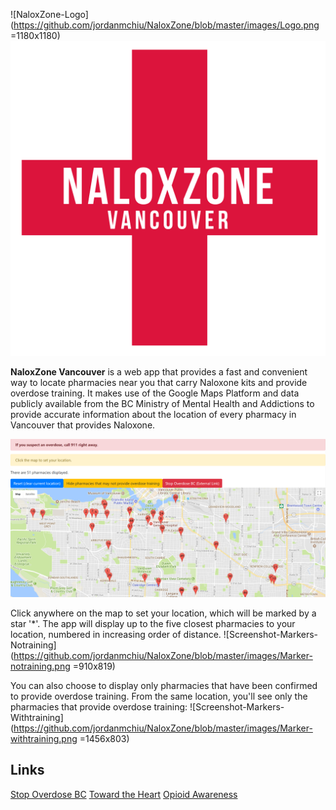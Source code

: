 ![NaloxZone-Logo](https://github.com/jordanmchiu/NaloxZone/blob/master/images/Logo.png =1180x1180)
<img src="https://github.com/jordanmchiu/NaloxZone/blob/master/images/Logo.png" alt="Logo" style="width: 600px;"/>

**NaloxZone Vancouver** is a web app that provides a fast and convenient way to locate pharmacies near you that carry
Naloxone kits and provide overdose training.  It makes use of the Google Maps Platform and data publicly available from
the BC Ministry of Mental Health and Addictions to provide accurate information about the location of every pharmacy
in Vancouver that provides Naloxone.

![Screenshot-Mainpage](https://github.com/jordanmchiu/NaloxZone/blob/master/images/Mainpage.png)

Click anywhere on the map to set your location, which will be marked by a star '*'.
The app will display up to the five closest pharmacies to your location, numbered in increasing order of distance.
![Screenshot-Markers-Notraining](https://github.com/jordanmchiu/NaloxZone/blob/master/images/Marker-notraining.png =910x819)

You can also choose to display only pharmacies that have been confirmed to provide overdose training.  From the
same location, you'll see only the pharmacies that provide overdose training:
![Screenshot-Markers-Withtraining](https://github.com/jordanmchiu/NaloxZone/blob/master/images/Marker-withtraining.png =1456x803)

## Links

[Stop Overdose BC](https://www.stopoverdose.gov.bc.ca/ "Stop Overdose BC")
[Toward the Heart](http://towardtheheart.com/naloxone "Find registered sites")
[Opioid Awareness](http://towardtheheart.com/opioid-od-awareness "BCCDC - Know the signs of overdose")
